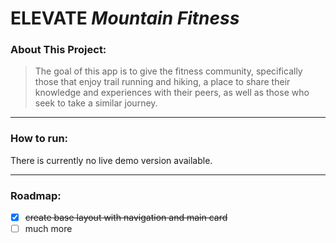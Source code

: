 # **ELEVATE** *Mountain Fitness*

### About This Project:
> The goal of this app is to give the fitness community, specifically those that enjoy trail running and hiking, a place to share their knowledge and experiences with their peers, as well as those who seek to take a similar journey.

---

### How to run:
There is currently no live demo version available.

---

### Roadmap:
- [x] ~~create base layout with navigation and main card~~
- [ ] much more 